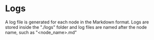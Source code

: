 
# Logs

A log file is generated for each node in the Markdown format. Logs are stored inside the "./logs" folder and log files are named after the node name, such as "<node_name>.md"
